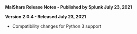 **MalShare Release Notes - Published by Splunk July 23, 2021**


**Version 2.0.4 - Released July 23, 2021**

* Compatibility changes for Python 3 support
